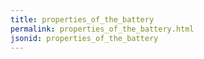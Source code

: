 ```yaml
---
title: properties_of_the_battery
permalink: properties_of_the_battery.html
jsonid: properties_of_the_battery
---
```

